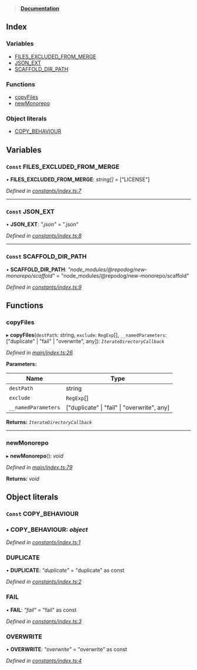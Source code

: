 > **[Documentation](README.md)**

## Index

### Variables

* [FILES_EXCLUDED_FROM_MERGE](README.md#const-files_excluded_from_merge)
* [JSON_EXT](README.md#const-json_ext)
* [SCAFFOLD_DIR_PATH](README.md#const-scaffold_dir_path)

### Functions

* [copyFiles](README.md#copyfiles)
* [newMonorepo](README.md#newmonorepo)

### Object literals

* [COPY_BEHAVIOUR](README.md#const-copy_behaviour)

## Variables

### `Const` FILES_EXCLUDED_FROM_MERGE

• **FILES_EXCLUDED_FROM_MERGE**: *string[]* =  ["LICENSE"]

*Defined in [constants/index.ts:7](https://github.com/dylanaubrey/repodog/blob/5d53de0/packages/new-monorepo/src/constants/index.ts#L7)*

___

### `Const` JSON_EXT

• **JSON_EXT**: *".json"* = ".json"

*Defined in [constants/index.ts:8](https://github.com/dylanaubrey/repodog/blob/5d53de0/packages/new-monorepo/src/constants/index.ts#L8)*

___

### `Const` SCAFFOLD_DIR_PATH

• **SCAFFOLD_DIR_PATH**: *"node_modules/@repodog/new-monorepo/scaffold"* = "node_modules/@repodog/new-monorepo/scaffold"

*Defined in [constants/index.ts:9](https://github.com/dylanaubrey/repodog/blob/5d53de0/packages/new-monorepo/src/constants/index.ts#L9)*

## Functions

###  copyFiles

▸ **copyFiles**(`destPath`: string, `exclude`: `RegExp`[], `__namedParameters`: ["duplicate" | "fail" | "overwrite", any]): *`IterateDirectoryCallback`*

*Defined in [main/index.ts:26](https://github.com/dylanaubrey/repodog/blob/5d53de0/packages/new-monorepo/src/main/index.ts#L26)*

**Parameters:**

Name | Type |
------ | ------ |
`destPath` | string |
`exclude` | `RegExp`[] |
`__namedParameters` | ["duplicate" \| "fail" \| "overwrite", any] |

**Returns:** *`IterateDirectoryCallback`*

___

###  newMonorepo

▸ **newMonorepo**(): *void*

*Defined in [main/index.ts:79](https://github.com/dylanaubrey/repodog/blob/5d53de0/packages/new-monorepo/src/main/index.ts#L79)*

**Returns:** *void*

## Object literals

### `Const` COPY_BEHAVIOUR

### ▪ **COPY_BEHAVIOUR**: *object*

*Defined in [constants/index.ts:1](https://github.com/dylanaubrey/repodog/blob/5d53de0/packages/new-monorepo/src/constants/index.ts#L1)*

###  DUPLICATE

• **DUPLICATE**: *"duplicate"* =  "duplicate" as const

*Defined in [constants/index.ts:2](https://github.com/dylanaubrey/repodog/blob/5d53de0/packages/new-monorepo/src/constants/index.ts#L2)*

###  FAIL

• **FAIL**: *"fail"* =  "fail" as const

*Defined in [constants/index.ts:3](https://github.com/dylanaubrey/repodog/blob/5d53de0/packages/new-monorepo/src/constants/index.ts#L3)*

###  OVERWRITE

• **OVERWRITE**: *"overwrite"* =  "overwrite" as const

*Defined in [constants/index.ts:4](https://github.com/dylanaubrey/repodog/blob/5d53de0/packages/new-monorepo/src/constants/index.ts#L4)*